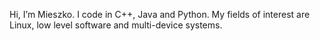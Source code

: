 Hi, I’m Mieszko.
I code in C++, Java and Python. My fields of interest are Linux, low level software and multi-device systems.
